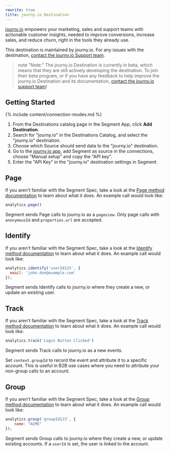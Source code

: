 ```yaml
---
rewrite: true
title: journy.io Destination
---
```


[journy.io](https://www.journy.io/?utm_source=segmentio&utm_medium=docs&utm_campaign=partners) empowers your marketing, sales and support teams with actionable customer insights, needed to improve conversions, increase sales, and reduce churn, right in the tools they already use.

This destination is maintained by journy.io. For any issues with the destination, [contact the journy.io Support team](mailto:hi@journy.io).

> note "Note:"
> The journy.io Destination is currently in beta, which means that they are still actively developing the destination. To join their beta program, or if you have any feedback to help improve the journy.io Destination and its documentation, [contact the journy.io support team](mailto:hi@journy.io)!


## Getting Started

{% include content/connection-modes.md %}

1. From the Destinations catalog page in the Segment App, click **Add Destination**.
2. Search for "journy.io" in the Destinations Catalog, and select the "journy.io" destination.
3. Choose which Source should send data to the "journy.io" destination.
4. Go to the [journy.io app](https://system.journy.io), add Segment as source in the connections, choose "Manual setup" and copy the "API key".
5. Enter the "API Key" in the "journy.io" destination settings in Segment.


## Page

If you aren't familiar with the Segment Spec, take a look at the [Page method documentation](https://segment.com/docs/connections/spec/page/) to learn about what it does. An example call would look like:

```js
analytics.page()
```

Segment sends Page calls to journy.io as a `pageview`. Only page calls with `anonymousId` and `properties.url` are accepted.

## Identify

If you aren't familiar with the Segment Spec, take a look at the [Identify method documentation](https://segment.com/docs/connections/spec/identify/) to learn about what it does. An example call would look like:

```js
analytics.identify('userId123', {
  email: 'john.doe@example.com'
});
```

Segment sends Identify calls to journy.io where they create a new, or update an existing user.

## Track

If you aren't familiar with the Segment Spec, take a look at the [Track method documentation](https://segment.com/docs/connections/spec/track/) to learn about what it does. An example call would look like:

```js
analytics.track('Login Button Clicked')
```

Segment sends Track calls to journy.io as a new events.

Set `context.groupId` to record the event and attribute it to a specific account. This is useful in B2B use cases where you need to attribute your non-group calls to an account.

## Group

If you aren't familiar with the Segment Spec, take a look at the [Group method documentation](https://segment.com/docs/connections/spec/group/) to learn about what it does. An example call would look like:

```js
analytics.group('groupId123', {
    name: "ACME"
});
```

Segment sends Group calls to journy.io where they create a new, or update existing accounts. If a `userId` is set, the user is linked to the account.
